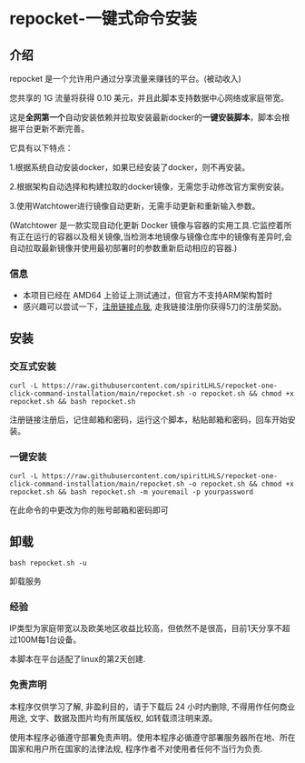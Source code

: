 # repocket-一键式命令安装

## 介绍

repocket 是一个允许用户通过分享流量来赚钱的平台。(被动收入)

您共享的 1G 流量将获得 0.10 美元，并且此脚本支持数据中心网络或家庭带宽。

这是**全网第一个**自动安装依赖并拉取安装最新docker的**一键安装脚本**，脚本会根据平台更新不断完善。

它具有以下特点：

1.根据系统自动安装docker，如果已经安装了docker，则不再安装。

2.根据架构自动选择和构建拉取的docker镜像，无需您手动修改官方案例安装。
    
3.使用Watchtower进行镜像自动更新，无需手动更新和重新输入参数。

(Watchtower 是一款实现自动化更新 Docker 镜像与容器的实用工具.它监控着所有正在运行的容器以及相关镜像,当检测本地镜像与镜像仓库中的镜像有差异时,会自动拉取最新镜像并使用最初部署时的参数重新启动相应的容器.)

### 信息

- 本项目已经在 AMD64 上验证上测试通过，但官方不支持ARM架构暂时
- 感兴趣可以尝试一下，[注册链接点我](https://link.repocket.co/PBaK), 走我链接注册你获得5刀的注册奖励。

## 安装

### 交互式安装

```shell
curl -L https://raw.githubusercontent.com/spiritLHLS/repocket-one-click-command-installation/main/repocket.sh -o repocket.sh && chmod +x repocket.sh && bash repocket.sh
```

注册链接注册后，记住邮箱和密码，运行这个脚本，粘贴邮箱和密码，回车开始安装。

### 一键安装

```shell
curl -L https://raw.githubusercontent.com/spiritLHLS/repocket-one-click-command-installation/main/repocket.sh -o repocket.sh && chmod +x repocket.sh && bash repocket.sh -m youremail -p yourpassword
```

在此命令的中更改为你的账号邮箱和密码即可

## 卸载

```shell
bash repocket.sh -u
```

卸载服务

### 经验

IP类型为家庭带宽以及欧美地区收益比较高，但依然不是很高，目前1天分享不超过100M每1台设备。

本脚本在平台适配了linux的第2天创建.

### 免责声明

本程序仅供学习了解, 非盈利目的，请于下载后 24 小时内删除, 不得用作任何商业用途, 文字、数据及图片均有所属版权, 如转载须注明来源。

使用本程序必循遵守部署免责声明。使用本程序必循遵守部署服务器所在地、所在国家和用户所在国家的法律法规, 程序作者不对使用者任何不当行为负责.
